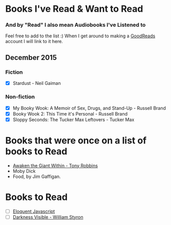 # Books I've Read & Want to Read
### And by "Read" I also mean Audiobooks I've Listened to

Feel free to add to the list :) When I get around to making a [GoodReads](https://www.goodreads.com/) account I will link to it here.

## December 2015
### Fiction
- [x] Stardust - Neil Gaiman

### Non-fiction
- [x] My Booky Wook: A Memoir of Sex, Drugs, and Stand-Up - Russell Brand
- [x] Booky Wook 2: This Time it's Personal - Russell Brand
- [x] Sloppy Seconds: The Tucker Max Leftovers - Tucker Max

# Books that were once on a list of books to Read
- [Awaken the Giant Within - Tony Robbins](https://archive.org/details/AwakenTheGiantWithin)
- Moby Dick
- Food, by Jim Gaffigan.

# Books to Read

- [ ] [Eloquent Javascript](http://eloquentjavascript.net/)
- [ ] [Darkness Visible - William Styron](https://en.wikipedia.org/wiki/Darkness_Visible_(memoir))
